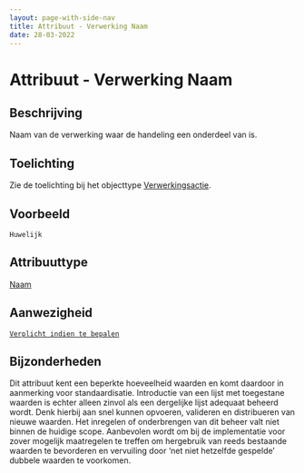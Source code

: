 ```yaml
---
layout: page-with-side-nav
title: Attribuut - Verwerking Naam  
date: 28-03-2022
---
```


# Attribuut - Verwerking Naam  

## Beschrijving
Naam van de verwerking waar de handeling een onderdeel van is.

## Toelichting
Zie de toelichting bij het objecttype [Verwerkingsactie](../objecttypen/Verwerkingsactie.md).

## Voorbeeld
`Huwelijk`

## Attribuuttype
[Naam](../attribuuttypen/Naam.md)

## Aanwezigheid
[`Verplicht indien te bepalen`](../../gegevenswoordenboek/readme.md#bijzondere-meta-attributen)

## Bijzonderheden
Dit attribuut kent een beperkte hoeveelheid waarden en komt daardoor in aanmerking voor standaardisatie. Introductie van een lijst met toegestane waarden is echter alleen zinvol als een dergelijke lijst adequaat beheerd wordt. Denk hierbij aan snel kunnen opvoeren, valideren en distribueren van nieuwe waarden. Het inregelen of onderbrengen van dit beheer valt niet binnen de huidige scope. Aanbevolen wordt om bij de implementatie voor zover mogelijk maatregelen te treffen om hergebruik van reeds bestaande waarden te bevorderen en vervuiling door ‘net niet hetzelfde gespelde’ dubbele waarden te voorkomen.
